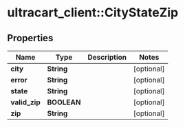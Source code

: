 # ultracart_client::CityStateZip

## Properties
Name | Type | Description | Notes
------------ | ------------- | ------------- | -------------
**city** | **String** |  | [optional] 
**error** | **String** |  | [optional] 
**state** | **String** |  | [optional] 
**valid_zip** | **BOOLEAN** |  | [optional] 
**zip** | **String** |  | [optional] 


